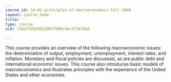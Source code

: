 ```yaml
---
course_id: 14-02-principles-of-macroeconomics-fall-2004
layout: course_home
title: ''
type: course
uid: 11ba75202902206f7b00cdec573b76a6

---
```

This course provides an overview of the following macroeconomic issues: the determination of output, employment, unemployment, interest rates, and inflation. Monetary and fiscal policies are discussed, as are public debt and international economic issues. This course also introduces basic models of macroeconomics and illustrates principles with the experience of the United States and other economies.
